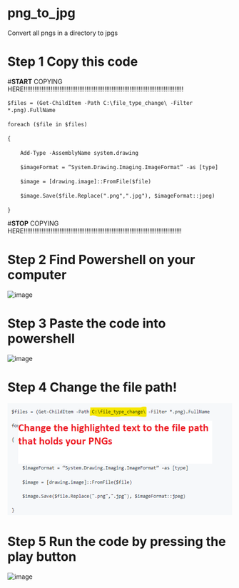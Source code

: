 # png_to_jpg
Convert all pngs in a directory to jpgs

# Step 1 Copy this code

#**START** COPYING HERE!!!!!!!!!!!!!!!!!!!!!!!!!!!!!!!!!!!!!!!!!!!!!!!!!!!!!!!!!!!!!!!!!!!!!!!!!!!!!!!!!!!!!!!!!

    $files = (Get-ChildItem -Path C:\file_type_change\ -Filter *.png).FullName

    foreach ($file in $files)

    {

        Add-Type -AssemblyName system.drawing

        $imageFormat = “System.Drawing.Imaging.ImageFormat” -as [type]

        $image = [drawing.image]::FromFile($file)

        $image.Save($file.Replace(".png",".jpg"), $imageFormat::jpeg)

    }
    
#**STOP** COPYING HERE!!!!!!!!!!!!!!!!!!!!!!!!!!!!!!!!!!!!!!!!!!!!!!!!!!!!!!!!!!!!!!!!!!!!!!!!!!!!!!!!!!!!!!!!

# Step 2 Find Powershell on your computer

![image](https://user-images.githubusercontent.com/46609274/220158387-a79d67a7-a5e6-4c0b-8d7e-5063896e4256.png)

# Step 3 Paste the code into powershell

![image](https://user-images.githubusercontent.com/46609274/220159985-626aca62-2dcb-4aa1-a64b-835205337d55.png)

# Step 4 Change the file path!

<img src="https://github.com/tafluker/png_to_jpg/blob/main/png%20snip.png?raw=true" alt="Alt text">

# Step 5 Run the code by pressing the play button

![image](https://user-images.githubusercontent.com/46609274/220160946-1b14d356-d390-4516-9c6f-fee48c7a776f.png)







